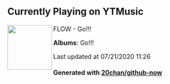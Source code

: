 ## Currently Playing on YTMusic

[<img align="left" width="100" src="https://lh3.googleusercontent.com/AzPIuOc3c-bhiL21uBU0TyW5MsFTf0Hj_2hkOWsCFUYytv2TkcsEYV2HnI319cjpImT4HQ7_h2wJTQQ">](https://music.youtube.com/channel/UCJCEjx_2PIFi97rJjjfwrcQ)

FLOW - Go!!!

**Albums**: Go!!!

Last updated at 07/21/2020 11:26

#### Generated with [20chan/github-now](https://github.com/20chan/github-now)


<!--
**20chan/20chan** is a ✨ _special_ ✨ repository because its `README.md` (this file) appears on your GitHub profile.

Here are some ideas to get you started:

- 🔭 I’m currently working on ...
- 🌱 I’m currently learning ...
- 👯 I’m looking to collaborate on ...
- 🤔 I’m looking for help with ...
- 💬 Ask me about ...
- 📫 How to reach me: ...
- 😄 Pronouns: ...
- ⚡ Fun fact: ...
-->
